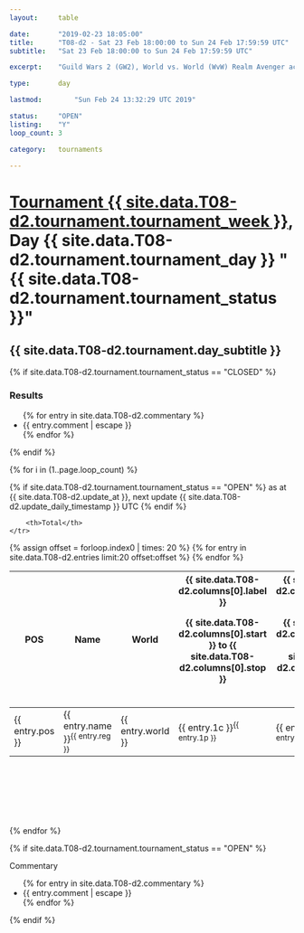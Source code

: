 ```yaml
---
layout: 	table

date: 		"2019-02-23 18:05:00"
title: 		"T08-d2 - Sat 23 Feb 18:00:00 to Sun 24 Feb 17:59:59 UTC"
subtitle: 	"Sat 23 Feb 18:00:00 to Sun 24 Feb 17:59:59 UTC"

excerpt:    "Guild Wars 2 (GW2), World vs. World (WvW) Realm Avenger achivement Tournament. \"Every Kill Counts\""

type:       day

lastmod: 		"Sun Feb 24 13:32:29 UTC 2019"

status:     "OPEN"
listing:    "Y"
loop_count: 3

category: 	tournaments

---
```

<div class="table_header">
    <h1><a href="{{ site.data.T08-d2.tournament.week_url }}">Tournament {{ site.data.T08-d2.tournament.tournament_week }}</a>, Day {{ site.data.T08-d2.tournament.tournament_day }} "{{ site.data.T08-d2.tournament.tournament_status }}"</h1>
    <h2>{{ site.data.T08-d2.tournament.day_subtitle }}</h2> 
</div>

{% if site.data.T08-d2.tournament.tournament_status == "CLOSED" %} 
<div class="commentary">
  <h3>Results</h3>
  <ul>
    {% for entry in site.data.T08-d2.commentary %}
    <li class="commentary_list">{{ entry.comment | escape }}</li>
    {% endfor %}
  </ul>
</div>
{% endif %}


{% for i in (1..page.loop_count) %}

{% if site.data.T08-d2.tournament.tournament_status == "OPEN" %} 
<span class="table_nextupdate">as at {{ site.data.T08-d2.update_at }}, next update {{ site.data.T08-d2.update_daily_timestamp }} UTC</span> 
{% endif %}

<table class="day_table">
  <colgroup>
    <col style="width:18px">
    <col style="width:55px">
    <col style="width:55px">
    <col style="width:12px">
    <col style="width:12px">
    <col style="width:12px">
    <col style="width:12px">
    <col style="width:12px">
    <col style="width:12px">
    <col style="width:12px">
    <col style="width:12px">
    <col style="width:12px">
    <col style="width:12px">
    <col style="width:12px">
    <col style="width:12px">
    <col style="width:12px">
    <col style="width:12px">
    <col style="width:12px">
    <col style="width:12px">
    <col style="width:12px">
    <col style="width:12px">
    <col style="width:12px">
    <col style="width:12px">
    <col style="width:12px">
    <col style="width:12px">
    <col style="width:12px">
    <col style="width:12px">
    <col style="width:18px">
  </colgroup>  
  <thead>
    <tr>
        <th>POS</th>
        <th class="AlignLeft">Name</th>
        <th class="AlignLeft">World</th>

<th><div class="label">{{ site.data.T08-d2.columns[0].label }}<p class="onhover">{{ site.data.T08-d2.columns[0].start }} to {{ site.data.T08-d2.columns[0].stop }}</p></div>​</th>
<th><div class="label">{{ site.data.T08-d2.columns[1].label }}<p class="onhover">{{ site.data.T08-d2.columns[1].start }} to {{ site.data.T08-d2.columns[1].stop }}</p></div>​</th>
<th><div class="label">{{ site.data.T08-d2.columns[2].label }}<p class="onhover">{{ site.data.T08-d2.columns[2].start }} to {{ site.data.T08-d2.columns[2].stop }}</p></div>​</th>
<th><div class="label">{{ site.data.T08-d2.columns[3].label }}<p class="onhover">{{ site.data.T08-d2.columns[3].start }} to {{ site.data.T08-d2.columns[3].stop }}</p></div>​</th>
<th><div class="label">{{ site.data.T08-d2.columns[4].label }}<p class="onhover">{{ site.data.T08-d2.columns[4].start }} to {{ site.data.T08-d2.columns[4].stop }}</p></div>​</th>
<th><div class="label">{{ site.data.T08-d2.columns[5].label }}<p class="onhover">{{ site.data.T08-d2.columns[5].start }} to {{ site.data.T08-d2.columns[5].stop }}</p></div>​</th>
<th><div class="label">{{ site.data.T08-d2.columns[6].label }}<p class="onhover">{{ site.data.T08-d2.columns[6].start }} to {{ site.data.T08-d2.columns[6].stop }}</p></div>​</th>
<th><div class="label">{{ site.data.T08-d2.columns[7].label }}<p class="onhover">{{ site.data.T08-d2.columns[7].start }} to {{ site.data.T08-d2.columns[7].stop }}</p></div>​</th>
<th><div class="label">{{ site.data.T08-d2.columns[8].label }}<p class="onhover">{{ site.data.T08-d2.columns[8].start }} to {{ site.data.T08-d2.columns[8].stop }}</p></div>​</th>
<th><div class="label">{{ site.data.T08-d2.columns[9].label }}<p class="onhover">{{ site.data.T08-d2.columns[9].start }} to {{ site.data.T08-d2.columns[9].stop }}</p></div>​</th>
<th><div class="label">{{ site.data.T08-d2.columns[10].label }}<p class="onhover">{{ site.data.T08-d2.columns[10].start }} to {{ site.data.T08-d2.columns[10].stop }}</p></div>​</th>

<th><div class="label">{{ site.data.T08-d2.columns[11].label }}<p class="onhover">{{ site.data.T08-d2.columns[11].start }} to {{ site.data.T08-d2.columns[11].stop }}</p></div>​</th>
<th><div class="label">{{ site.data.T08-d2.columns[12].label }}<p class="onhover">{{ site.data.T08-d2.columns[12].start }} to {{ site.data.T08-d2.columns[12].stop }}</p></div>​</th>
<th><div class="label">{{ site.data.T08-d2.columns[13].label }}<p class="onhover">{{ site.data.T08-d2.columns[13].start }} to {{ site.data.T08-d2.columns[13].stop }}</p></div>​</th>
<th><div class="label">{{ site.data.T08-d2.columns[14].label }}<p class="onhover">{{ site.data.T08-d2.columns[14].start }} to {{ site.data.T08-d2.columns[14].stop }}</p></div>​</th>
<th><div class="label">{{ site.data.T08-d2.columns[15].label }}<p class="onhover">{{ site.data.T08-d2.columns[15].start }} to {{ site.data.T08-d2.columns[15].stop }}</p></div>​</th>
<th><div class="label">{{ site.data.T08-d2.columns[16].label }}<p class="onhover">{{ site.data.T08-d2.columns[16].start }} to {{ site.data.T08-d2.columns[16].stop }}</p></div>​</th>
<th><div class="label">{{ site.data.T08-d2.columns[17].label }}<p class="onhover">{{ site.data.T08-d2.columns[17].start }} to {{ site.data.T08-d2.columns[17].stop }}</p></div>​</th>
<th><div class="label">{{ site.data.T08-d2.columns[18].label }}<p class="onhover">{{ site.data.T08-d2.columns[18].start }} to {{ site.data.T08-d2.columns[18].stop }}</p></div>​</th>
<th><div class="label">{{ site.data.T08-d2.columns[19].label }}<p class="onhover">{{ site.data.T08-d2.columns[19].start }} to {{ site.data.T08-d2.columns[19].stop }}</p></div>​</th>
<th><div class="label">{{ site.data.T08-d2.columns[20].label }}<p class="onhover">{{ site.data.T08-d2.columns[20].start }} to {{ site.data.T08-d2.columns[20].stop }}</p></div>​</th>

<th><div class="label">{{ site.data.T08-d2.columns[21].label }}<p class="onhover">{{ site.data.T08-d2.columns[21].start }} to {{ site.data.T08-d2.columns[21].stop }}</p></div>​</th>
<th><div class="label">{{ site.data.T08-d2.columns[22].label }}<p class="onhover">{{ site.data.T08-d2.columns[22].start }} to {{ site.data.T08-d2.columns[22].stop }}</p></div>​</th>
<th><div class="label">{{ site.data.T08-d2.columns[23].label }}<p class="onhover">{{ site.data.T08-d2.columns[23].start }} to {{ site.data.T08-d2.columns[23].stop }}</p></div>​</th>

        <th>Total</th>
    </tr>
  </thead>
  {% assign offset = forloop.index0 | times: 20 %}
<tbody>
{% for entry in site.data.T08-d2.entries limit:20 offset:offset %}
  <tr>
    <td class="pl{{ entry.pos }}">{{ entry.pos }}</td>
    <td class="AlignLeft">{{ entry.name }}<sup>{{ entry.reg }}</sup></td>
    <td class="AlignLeft">{{ entry.world }}</td>
    <td class="pl{{ entry.1p }}">{{ entry.1c }}<sup>{{ entry.1p }}</sup></td>
    <td class="pl{{ entry.2p }}">{{ entry.2c }}<sup>{{ entry.2p }}</sup></td>
    <td class="pl{{ entry.3p }}">{{ entry.3c }}<sup>{{ entry.3p }}</sup></td>
    <td class="pl{{ entry.4p }}">{{ entry.4c }}<sup>{{ entry.4p }}</sup></td>
    <td class="pl{{ entry.5p }}">{{ entry.5c }}<sup>{{ entry.5p }}</sup></td>
    <td class="pl{{ entry.6p }}">{{ entry.6c }}<sup>{{ entry.6p }}</sup></td>
    <td class="pl{{ entry.7p }}">{{ entry.7c }}<sup>{{ entry.7p }}</sup></td>
    <td class="pl{{ entry.8p }}">{{ entry.8c }}<sup>{{ entry.8p }}</sup></td>
    <td class="pl{{ entry.9p }}">{{ entry.9c }}<sup>{{ entry.9p }}</sup></td>
    <td class="pl{{ entry.10p }}">{{ entry.10c }}<sup>{{ entry.10p }}</sup></td>
    <td class="pl{{ entry.11p }}">{{ entry.11c }}<sup>{{ entry.11p }}</sup></td>
    <td class="pl{{ entry.12p }}">{{ entry.12c }}<sup>{{ entry.12p }}</sup></td>
    <td class="pl{{ entry.13p }}">{{ entry.13c }}<sup>{{ entry.13p }}</sup></td>
    <td class="pl{{ entry.14p }}">{{ entry.14c }}<sup>{{ entry.14p }}</sup></td>
    <td class="pl{{ entry.15p }}">{{ entry.15c }}<sup>{{ entry.15p }}</sup></td>
    <td class="pl{{ entry.16p }}">{{ entry.16c }}<sup>{{ entry.16p }}</sup></td>
    <td class="pl{{ entry.17p }}">{{ entry.17c }}<sup>{{ entry.17p }}</sup></td>
    <td class="pl{{ entry.18p }}">{{ entry.18c }}<sup>{{ entry.18p }}</sup></td>
    <td class="pl{{ entry.19p }}">{{ entry.19c }}<sup>{{ entry.19p }}</sup></td>
    <td class="pl{{ entry.20p }}">{{ entry.20c }}<sup>{{ entry.20p }}</sup></td>
    <td class="pl{{ entry.21p }}">{{ entry.21c }}<sup>{{ entry.21p }}</sup></td>
    <td class="pl{{ entry.22p }}">{{ entry.22c }}<sup>{{ entry.22p }}</sup></td>
    <td class="pl{{ entry.23p }}">{{ entry.23c }}<sup>{{ entry.23p }}</sup></td>
    <td class="pl{{ entry.24p }}">{{ entry.24c }}<sup>{{ entry.24p }}</sup></td>
    <td>{{ entry.total }}</td>
  </tr>
{% endfor %}  
</tbody>
</table>
<div class="leaderboard">
  <script async src="//pagead2.googlesyndication.com/pagead/js/adsbygoogle.js"></script>
  <!-- 728x90 -->
  <ins class="adsbygoogle"
       style="display:inline-block;width:728px;height:90px"
       data-ad-client="ca-pub-3274917281288240"
       data-ad-slot="3870538733"></ins>
  <script>
  (adsbygoogle = window.adsbygoogle || []).push({});
  </script>    
</div>
<br />
{% endfor %}

{% if site.data.T08-d2.tournament.tournament_status == "OPEN" %} 
<div class="commentary">
  <span class="commentary_title">Commentary</span>
  <ul>
    {% for entry in site.data.T08-d2.commentary %}
    <li class="commentary_list">{{ entry.comment | escape }}</li>
    {% endfor %}
  </ul>
</div>
{% endif %}


